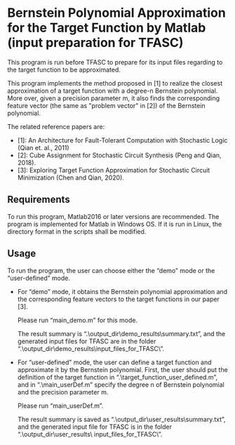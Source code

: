# Bernstein Polynomial Approximation for the Target Function by Matlab (input preparation for TFASC) 

This program is run before TFASC to prepare for its input files regarding to the target function to be approximated.

This program implements the method proposed in [1] to realize the closest approximation of a target function with a degree-n Bernstein polynomial. More over, given a precision parameter m, it also finds the corresponding feature vector (the same as "problem vector" in [2]) of the Bernstein polynomial.

The related reference papers are:
- [1]: An Architecture for Fault-Tolerant Computation with Stochastic Logic (Qian et. al., 2011)
- [2]: Cube Assignment for Stochastic Circuit Synthesis (Peng and Qian, 2018).
- [3]: Exploring Target Function Approximation for Stochastic Circuit Minimization (Chen and Qian, 2020).

## Requirements

To run this program, Matlab2016 or later versions are recommended. The program is implemented for Matlab in Windows OS. If it is run in Linux, the directory format in the scripts shall be modified.

## Usage

To run the program, the user can choose either the “demo” mode or the “user-defined” mode. 

- For “demo” mode, it obtains the Bernstein polynomial approximation and the corresponding feature vectors to the target functions in our paper [3]. 

  Please run “main_demo.m” for this mode. 

  The result summary is “.\output_dir\demo_results\summary.txt”, and the generated input files for TFASC are in the folder “.\output_dir\demo_results\input_files_for_TFASC\”.

- For “user-defined” mode, the user can define a target function and approximate it by the Bernstein polynomial. First, the user should put the definition of the target function in “.\target_function_user_defined.m”, and in “.\main_userDef.m” specify the degree n of Bernstein polynomial and the precision parameter m. 

  Please run “main_userDef.m”. 

  The result summary is saved as “.\output_dir\user_results\summary.txt”, and the generated input file for TFASC is in the folder “.\output_dir\user_results\ input_files_for_TFASC\”.





